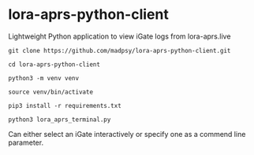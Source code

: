 # lora-aprs-python-client
Lightweight Python application to view iGate logs from lora-aprs.live

`git clone https://github.com/madpsy/lora-aprs-python-client.git`

`cd lora-aprs-python-client`

`python3 -m venv venv`

`source venv/bin/activate`

`pip3 install -r requirements.txt`

`python3 lora_aprs_terminal.py`

Can either select an iGate interactively or specify one as a commend line parameter.
